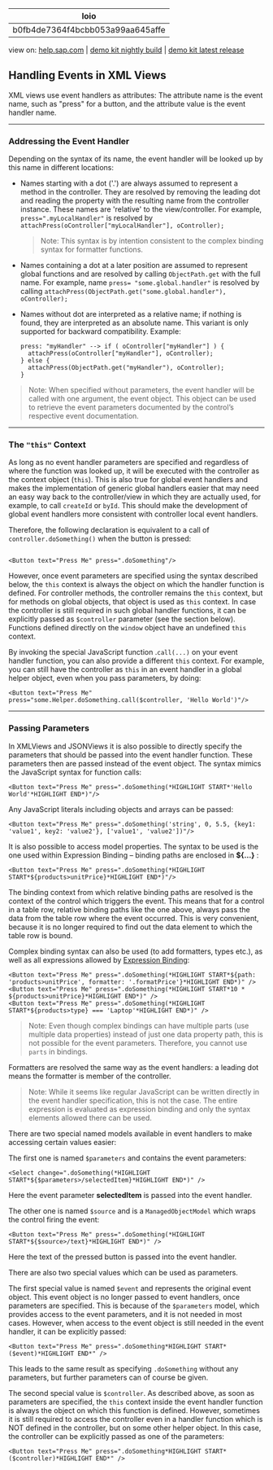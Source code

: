 | loio |
| -----|
| b0fb4de7364f4bcbb053a99aa645affe |

<div id="loio">

view on: [help.sap.com](https://help.sap.com/viewer/DRAFT/3237636b137e43519a20ad5513c49ccb/latest/en-US/b0fb4de7364f4bcbb053a99aa645affe.html) | [demo kit nightly build](https://openui5nightly.hana.ondemand.com/#/topic/b0fb4de7364f4bcbb053a99aa645affe) | [demo kit latest release](https://openui5.hana.ondemand.com/#/topic/b0fb4de7364f4bcbb053a99aa645affe)</div>
<!-- loiob0fb4de7364f4bcbb053a99aa645affe -->

## Handling Events in XML Views

XML views use event handlers as attributes: The attribute name is the event name, such as "press" for a button, and the attribute value is the event handler name.

***

<a name="loiob0fb4de7364f4bcbb053a99aa645affe__section_rvt_hbm_ndb"/>

### Addressing the Event Handler

Depending on the syntax of its name, the event handler will be looked up by this name in different locations:

-   Names starting with a dot \('.'\) are always assumed to represent a method in the controller. They are resolved by removing the leading dot and reading the property with the resulting name from the controller instance. These names are 'relative' to the view/controller. For example, `press=".myLocalHandler"` is resolved by `attachPress(oController["myLocalHandler"], oController);`

    > Note:
    > This syntax is by intention consistent to the complex binding syntax for formatter functions.
    > 
    > 

-   Names containing a dot at a later position are assumed to represent global functions and are resolved by calling `ObjectPath.get` with the full name. For example, name `press= "some.global.handler"` is resolved by calling `attachPress(ObjectPath.get("some.global.handler"), oController);`

-   Names without dot are interpreted as a relative name; if nothing is found, they are interpreted as an absolute name. This variant is only supported for backward compatibility. Example:

    ```
    press: "myHandler" --> if ( oController["myHandler"] ) {
      attachPress(oController["myHandler"], oController);
    } else {
      attachPress(ObjectPath.get("myHandler"), oController);
    }
    ```


> Note:
> When specified without parameters, the event handler will be called with one argument, the event object. This object can be used to retrieve the event parameters documented by the control’s respective event documentation.
> 
> 

***

### The `"this"` Context

As long as no event handler parameters are specified and regardless of where the function was looked up, it will be executed with the controller as the context object \(`this`\). This is also true for global event handlers and makes the implementation of generic global handlers easier that may need an easy way back to the controller/view in which they are actually used, for example, to call `createId` or `byId`. This should make the development of global event handlers more consistent with controller local event handlers.

Therefore, the following declaration is equivalent to a call of `controller.doSomething()` when the button is pressed:

```lang-xml

<Button text="Press Me" press=".doSomething"/>

```

However, once event parameters are specified using the syntax described below, the `this` context is always the object on which the handler function is defined. For controller methods, the controller remains the `this` context, but for methods on global objects, that object is used as `this` context. In case the controller is still required in such global handler functions, it can be explicitly passed as `$controller` parameter \(see the section below\). Functions defined directly on the `window` object have an undefined `this` context.

By invoking the special JavaScript function .`call(...)` on your event handler function, you can also provide a different `this` context. For example, you can still have the controller as `this` in an event handler in a global helper object, even when you pass parameters, by doing:

```
<Button text="Press Me" press="some.Helper.doSomething.call($controller, 'Hello World')"/>
```

***

<a name="loiob0fb4de7364f4bcbb053a99aa645affe__section_qzw_5bm_ndb"/>

### Passing Parameters

In XMLViews and JSONViews it is also possible to directly specify the parameters that should be passed into the event handler function. These parameters then are passed instead of the event object. The syntax mimics the JavaScript syntax for function calls:

```
<Button text="Press Me" press=".doSomething(*HIGHLIGHT START*'Hello World'*HIGHLIGHT END*)"/>
```

Any JavaScript literals including objects and arrays can be passed:

```
<Button text="Press Me" press=".doSomething('string', 0, 5.5, {key1: 'value1', key2: 'value2'}, ['value1', 'value2'])"/>
```

It is also possible to access model properties. The syntax to be used is the one used within Expression Binding – binding paths are enclosed in **$\{…\}** :

```
<Button text="Press Me" press=".doSomething(*HIGHLIGHT START*${products>unitPrice}*HIGHLIGHT END*)"/>
```

The binding context from which relative binding paths are resolved is the context of the control which triggers the event. This means that for a control in a table row, relative binding paths like the one above, always pass the data from the table row where the event occurred. This is very convenient, because it is no longer required to find out the data element to which the table row is bound.

Complex binding syntax can also be used \(to add formatters, types etc.\), as well as all expressions allowed by [Expression Binding](Expression_Binding_daf6852.md):

```
<Button text="Press Me" press=".doSomething(*HIGHLIGHT START*${path: 'products>unitPrice', formatter: '.formatPrice'}*HIGHLIGHT END*)" />
<Button text="Press Me" press=".doSomething(*HIGHLIGHT START*10 * ${products>unitPrice}*HIGHLIGHT END*)" />
<Button text="Press Me" press=".doSomething(*HIGHLIGHT START*${products>type} === 'Laptop'*HIGHLIGHT END*)" />

```

> Note:
> Even though complex bindings can have multiple parts \(use multiple data properties\) instead of just one data property path, this is not possible for the event parameters. Therefore, you cannot use `parts` in bindings.
> 
> 

Formatters are resolved the same way as the event handlers: a leading dot means the formatter is member of the controller.

> Note:
> While it seems like regular JavaScript can be written directly in the event handler specification, this is not the case. The entire expression is evaluated as expression binding and only the syntax elements allowed there can be used.
> 
> 

There are two special named models available in event handlers to make accessing certain values easier:

The first one is named `$parameters` and contains the event parameters:

```
<Select change=".doSomething(*HIGHLIGHT START*${$parameters>/selectedItem}*HIGHLIGHT END*)" />
```

Here the event parameter **selectedItem** is passed into the event handler.

The other one is named `$source` and is a `ManagedObjectModel` which wraps the control firing the event:

```
<Button text="Press Me" press=".doSomething(*HIGHLIGHT START*${$source>/text}*HIGHLIGHT END*)" />
```

Here the text of the pressed button is passed into the event handler.

There are also two special values which can be used as parameters.

The first special value is named `$event` and represents the original event object. This event object is no longer passed to event handlers, once parameters are specified. This is because of the `$parameters` model, which provides access to the event parameters, and it is not needed in most cases. However, when access to the event object is still needed in the event handler, it can be explicitly passed:

```
<Button text="Press Me" press=".doSomething*HIGHLIGHT START*($event)*HIGHLIGHT END*" />
```

This leads to the same result as specifying `.doSomething` without any parameters, but further parameters can of course be given.

The second special value is `$controller`. As described above, as soon as parameters are specified, the `this` context inside the event handler function is always the object on which this function is defined. However, sometimes it is still required to access the controller even in a handler function which is NOT defined in the controller, but on some other helper object. In this case, the controller can be explicitly passed as one of the parameters:

```
<Button text="Press Me" press=".doSomething*HIGHLIGHT START*($controller)*HIGHLIGHT END*" />
```

